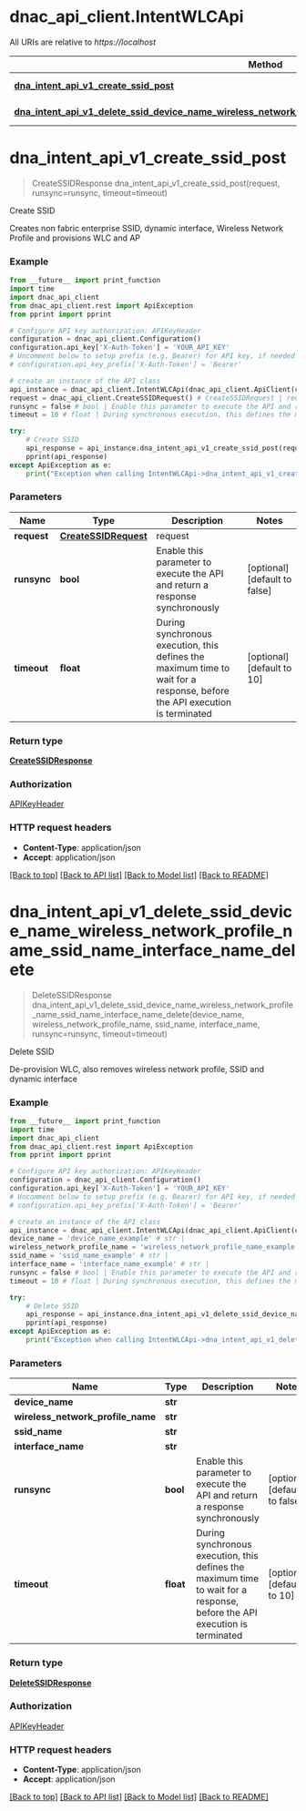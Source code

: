 # dnac_api_client.IntentWLCApi

All URIs are relative to *https://localhost*

Method | HTTP request | Description
------------- | ------------- | -------------
[**dna_intent_api_v1_create_ssid_post**](IntentWLCApi.md#dna_intent_api_v1_create_ssid_post) | **POST** /dna/intent/api/v1/create-ssid | Create SSID
[**dna_intent_api_v1_delete_ssid_device_name_wireless_network_profile_name_ssid_name_interface_name_delete**](IntentWLCApi.md#dna_intent_api_v1_delete_ssid_device_name_wireless_network_profile_name_ssid_name_interface_name_delete) | **DELETE** /dna/intent/api/v1/delete-ssid/{deviceName}/{wirelessNetworkProfileName}/{ssidName}/{interfaceName} | Delete SSID


# **dna_intent_api_v1_create_ssid_post**
> CreateSSIDResponse dna_intent_api_v1_create_ssid_post(request, runsync=runsync, timeout=timeout)

Create SSID

Creates non fabric enterprise SSID, dynamic interface, Wireless Network Profile and provisions WLC and AP

### Example
```python
from __future__ import print_function
import time
import dnac_api_client
from dnac_api_client.rest import ApiException
from pprint import pprint

# Configure API key authorization: APIKeyHeader
configuration = dnac_api_client.Configuration()
configuration.api_key['X-Auth-Token'] = 'YOUR_API_KEY'
# Uncomment below to setup prefix (e.g. Bearer) for API key, if needed
# configuration.api_key_prefix['X-Auth-Token'] = 'Bearer'

# create an instance of the API class
api_instance = dnac_api_client.IntentWLCApi(dnac_api_client.ApiClient(configuration))
request = dnac_api_client.CreateSSIDRequest() # CreateSSIDRequest | request
runsync = false # bool | Enable this parameter to execute the API and return a response synchronously (optional) (default to false)
timeout = 10 # float | During synchronous execution, this defines the maximum time to wait for a response, before the API execution is terminated (optional) (default to 10)

try:
    # Create SSID
    api_response = api_instance.dna_intent_api_v1_create_ssid_post(request, runsync=runsync, timeout=timeout)
    pprint(api_response)
except ApiException as e:
    print("Exception when calling IntentWLCApi->dna_intent_api_v1_create_ssid_post: %s\n" % e)
```

### Parameters

Name | Type | Description  | Notes
------------- | ------------- | ------------- | -------------
 **request** | [**CreateSSIDRequest**](CreateSSIDRequest.md)| request | 
 **runsync** | **bool**| Enable this parameter to execute the API and return a response synchronously | [optional] [default to false]
 **timeout** | **float**| During synchronous execution, this defines the maximum time to wait for a response, before the API execution is terminated | [optional] [default to 10]

### Return type

[**CreateSSIDResponse**](CreateSSIDResponse.md)

### Authorization

[APIKeyHeader](../README.md#APIKeyHeader)

### HTTP request headers

 - **Content-Type**: application/json
 - **Accept**: application/json

[[Back to top]](#) [[Back to API list]](../README.md#documentation-for-api-endpoints) [[Back to Model list]](../README.md#documentation-for-models) [[Back to README]](../README.md)

# **dna_intent_api_v1_delete_ssid_device_name_wireless_network_profile_name_ssid_name_interface_name_delete**
> DeleteSSIDResponse dna_intent_api_v1_delete_ssid_device_name_wireless_network_profile_name_ssid_name_interface_name_delete(device_name, wireless_network_profile_name, ssid_name, interface_name, runsync=runsync, timeout=timeout)

Delete SSID

De-provision WLC, also removes wireless network profile, SSID and dynamic interface

### Example
```python
from __future__ import print_function
import time
import dnac_api_client
from dnac_api_client.rest import ApiException
from pprint import pprint

# Configure API key authorization: APIKeyHeader
configuration = dnac_api_client.Configuration()
configuration.api_key['X-Auth-Token'] = 'YOUR_API_KEY'
# Uncomment below to setup prefix (e.g. Bearer) for API key, if needed
# configuration.api_key_prefix['X-Auth-Token'] = 'Bearer'

# create an instance of the API class
api_instance = dnac_api_client.IntentWLCApi(dnac_api_client.ApiClient(configuration))
device_name = 'device_name_example' # str | 
wireless_network_profile_name = 'wireless_network_profile_name_example' # str | 
ssid_name = 'ssid_name_example' # str | 
interface_name = 'interface_name_example' # str | 
runsync = false # bool | Enable this parameter to execute the API and return a response synchronously (optional) (default to false)
timeout = 10 # float | During synchronous execution, this defines the maximum time to wait for a response, before the API execution is terminated (optional) (default to 10)

try:
    # Delete SSID
    api_response = api_instance.dna_intent_api_v1_delete_ssid_device_name_wireless_network_profile_name_ssid_name_interface_name_delete(device_name, wireless_network_profile_name, ssid_name, interface_name, runsync=runsync, timeout=timeout)
    pprint(api_response)
except ApiException as e:
    print("Exception when calling IntentWLCApi->dna_intent_api_v1_delete_ssid_device_name_wireless_network_profile_name_ssid_name_interface_name_delete: %s\n" % e)
```

### Parameters

Name | Type | Description  | Notes
------------- | ------------- | ------------- | -------------
 **device_name** | **str**|  | 
 **wireless_network_profile_name** | **str**|  | 
 **ssid_name** | **str**|  | 
 **interface_name** | **str**|  | 
 **runsync** | **bool**| Enable this parameter to execute the API and return a response synchronously | [optional] [default to false]
 **timeout** | **float**| During synchronous execution, this defines the maximum time to wait for a response, before the API execution is terminated | [optional] [default to 10]

### Return type

[**DeleteSSIDResponse**](DeleteSSIDResponse.md)

### Authorization

[APIKeyHeader](../README.md#APIKeyHeader)

### HTTP request headers

 - **Content-Type**: application/json
 - **Accept**: application/json

[[Back to top]](#) [[Back to API list]](../README.md#documentation-for-api-endpoints) [[Back to Model list]](../README.md#documentation-for-models) [[Back to README]](../README.md)

